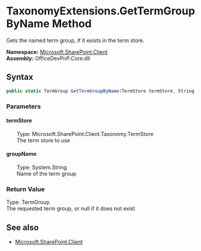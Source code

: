 # TaxonomyExtensions.GetTermGroupByName Method  
Gets the named term group, if it exists in the term store.  

**Namespace:** [Microsoft.SharePoint.Client](Microsoft.SharePoint.Client.md)  
**Assembly:** OfficeDevPnP.Core.dll  
## Syntax
```C#
public static TermGroup GetTermGroupByName(TermStore termStore, String groupName)
```
### Parameters
#### termStore  
&emsp;&emsp;Type: Microsoft.SharePoint.Client.Taxonomy.TermStore  
&emsp;&emsp;The term store to use  

#### groupName  
&emsp;&emsp;Type: System.String  
&emsp;&emsp;Name of the term group  

### Return Value
Type: TermGroup  
The requested term group, or null if it does not exist

## See also
- [Microsoft.SharePoint.Client](Microsoft.SharePoint.Client.md)
